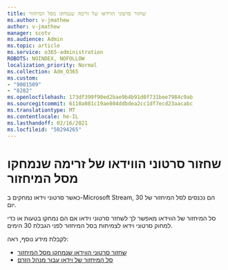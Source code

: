```yaml
---
title: שחזור סרטוני הווידאו של זרימה שנמחקו מסל המיחזור
ms.author: v-jmathew
author: v-jmathew
manager: scotv
ms.audience: Admin
ms.topic: article
ms.service: o365-administration
ROBOTS: NOINDEX, NOFOLLOW
localization_priority: Normal
ms.collection: Adm_O365
ms.custom:
- "9001509"
- "8282"
ms.openlocfilehash: 173df399f90ed2bae9b4b91d0f731bee7984c9ab
ms.sourcegitcommit: 6110a081c19ae804ddbdea2cc1df7ecd23aacabc
ms.translationtype: MT
ms.contentlocale: he-IL
ms.lasthandoff: 02/16/2021
ms.locfileid: "50294265"
---
```

# <a name="recover-your-deleted-stream-videos-from-the-recycle-bin"></a>שחזור סרטוני הווידאו של זרימה שנמחקו מסל המיחזור

כאשר סרטוני וידאו נמחקים ב-Microsoft Stream, הם נכנסים לסל המיחזור של 30 יום.

סל המיחזור של הווידאו מאפשר לך לשחזר סרטוני וידאו אם הם נמחקו בטעות או כדי למחוק סרטוני וידאו לצמיתות בסל המיחזור לפני הגבלת 30 הימים.

לקבלת מידע נוסף, ראה:

- [שחזור סרטוני הווידאו שנמחקו מסל המיחזור](https://docs.microsoft.com/stream/portal-my-recycle-bin)
- [סל המיחזור של וידאו עבור מנהל הזרם](https://docs.microsoft.com/stream/admin-recycle-bin)
